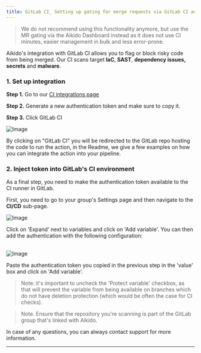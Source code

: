 ```yaml
---
title: GitLab CI_ Setting up gating for merge requests via GitLab CI actions in code
---
```



> We do not recommend using this functionality anymore, but use the MR gating via the Aikido Dashboard instead as it does not use CI minutes, easier management in bulk and less error-prone.

Aikido's integration with GitLab CI allows you to flag or block risky code from being merged. Our CI scans target **IaC**, **SAST**, **dependency issues, secrets** and **malware**.

### 1. Set up integration

**Step 1.** Go to our [CI integrations page](https://app.aikido.dev/settings/integrations/continuous-integration)

**Step 2.** Generate a new authentication token and make sure to copy it.

**Step 3.** Click GitLab CI

![Image](https://ucarecdn.com/6f26060e-c87d-465d-914d-45f31b38149d/)

By clicking on "GitLab CI" you will be redirected to the GitLab repo hosting the code to run the action, in the Readme, we give a few examples on how you can integrate the action into your pipeline.

### 2. Inject token into GitLab's CI environment

​As a final step, you need to make the authentication token available to the CI runner in GitLab.

First, you need to go to your group's Settings page and then navigate to the **CI/CD** sub-page.

![Image](https://ucarecdn.com/1dd37533-82d6-4a65-adba-561c2572416f/)

Click on 'Expand' next to variables and click on 'Add variable'. You can then add the authentication with the following configuration:\
​

![Image](https://ucarecdn.com/57cf3a27-4465-4005-9d1e-62c4f44d3eab/)

Paste the authentication token you copied in the previous step in the 'value' box and click on 'Add variable'.

> Note: it's important to uncheck the 'Protect variable' checkbox, as that will prevent the variable from being available on branches which do not have deletion protection (which would be often the case for CI checks).

> Note. Ensure that the repository you're scanning is part of the GitLab group that's linked with Aikido.

In case of any questions, you can always contact support for more information.

---

###

